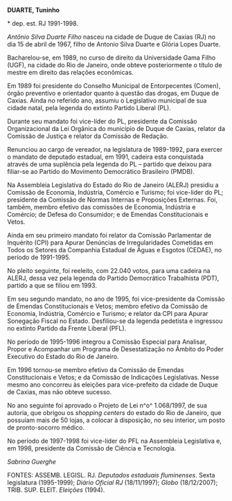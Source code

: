 **DUARTE, Tuninho**

\* dep. est. RJ 1991-1998.

*Antônio Silva Duarte Filho* nasceu na cidade de Duque de Caxias (RJ) no
dia 15 de abril de 1967, filho de Antonio Silva Duarte e Glória Lopes
Duarte.

Bacharelou-se, em 1989, no curso de direito da Universidade Gama Filho
(UGF), na cidade do Rio de Janeiro, onde obteve posteriormente o título
de mestre em direito das relações econômicas.

Em 1989 foi presidente do Conselho Municipal de Entorpecentes (Comen),
órgão preventivo e orientador quanto à questão das drogas, em Duque de
Caxias. Ainda no referido ano, assumiu o Legislativo municipal de sua
cidade natal, pela legenda do extinto Partido Liberal (PL).

Durante seu mandato foi vice-líder do PL, presidente da Comissão
Organizacional da Lei Orgânica do município de Duque de Caxias, relator
da Comissão de Justiça e relator da Comissão de Redação.

Renunciou ao cargo de vereador, na legislatura de 1989-1992, para
exercer o mandato de deputado estadual, em 1991, cadeira esta
conquistada através de uma suplência pela legenda do PL – partido que
deixou para filiar-se ao Partido do Movimento Democrático Brasileiro
(PMDB).

Na Assembleia Legislativa do Estado do Rio de Janeiro (ALERJ) presidiu a
Comissão de Economia, Indústria, Comércio e Turismo; foi vice-líder do
PL; presidente da Comissão de Normas Internas e Proposições Externas.
Foi, também, membro efetivo das comissões de Economia, Indústria e
Comércio; de Defesa do Consumidor; e de Emendas Constitucionais e Vetos.

Ainda em seu primeiro mandato foi relator da Comissão Parlamentar de
Inquérito (CPI) para Apurar Denúncias de Irregularidades Cometidas em
Todos os Setores da Companhia Estadual de Águas e Esgotos (CEDAE), no
período de 1991-1995.

No pleito seguinte, foi reeleito, com 22.040 votos, para uma cadeira na
ALERJ, dessa vez pela legenda do Partido Democrático Trabalhista (PDT),
partido a que se filiou em 1993.

Em seu segundo mandato, no ano de 1995, foi vice-presidente da Comissão
de Emendas Constitucionais e Vetos; membro efetivo da Comissão de
Economia, Indústria, Comércio e Turismo; e relator da CPI para Apurar
Sonegação Fiscal no Estado. Desfiliou-se da legenda pedetista e
ingressou no extinto Partido da Frente Liberal (PFL).

No período de 1995-1996 integrou a Comissão Especial para Analisar,
Propor e Acompanhar um Programa de Desestatização no Âmbito do Poder
Executivo do Estado do Rio de Janeiro.

Em 1996 tornou-se membro efetivo da Comissão de Emendas Constitucionais
e Vetos; e da Comissão de Indicações Legislativas. Nesse mesmo ano
concorreu às eleições para vice-prefeito da cidade de Duque de Caxias,
mas não obteve sucesso.

No ano seguinte foi aprovado o Projeto de Lei n^o^ 1.068/1997, de sua
autoria, que obrigou os *shopping centers* do estado do Rio de Janeiro,
que possuíam mais de 50 lojas, a colocar à disposição, no seu interior,
um posto de pronto-socorro médico.

No período de 1997-1998 foi vice-líder do PFL na Assembleia Legislativa
e, em 1998, presidente da Comissão de Ciência e Tecnologia.

*Sabrina Guerghe*

FONTES: ASSEMB. LEGISL. RJ. *Deputados estaduais fluminenses*. Sexta
legislatura (1995-1999); *Diário Oficial RJ* (18/11/1997); *Globo*
(18/12/2007); TRIB. SUP. ELEIT. *Eleições* (1994).
